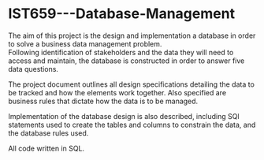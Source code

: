 # IST659---Database-Management

The aim of this project is the design and implementation a database in order to solve a business data management problem.  
Following identification of stakeholders and the data they will need to access and maintain, the database is constructed
in order to answer five data questions.

The project document outlines all design specifications detailing the data to be tracked and how the elements work together. 
Also specified are business rules that dictate how the data is to be managed.

Implementation of the database design is also described, including SQl statements used to create the tables
and columns to constrain the data, and the database rules used.

All code written in SQL.
